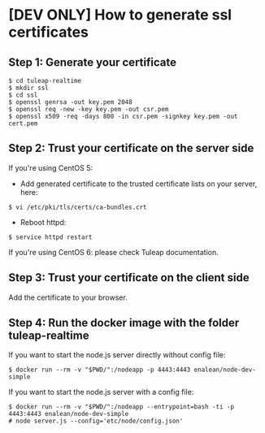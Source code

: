 # [DEV ONLY] How to generate ssl certificates

## Step 1: Generate your certificate
```
$ cd tuleap-realtime
$ mkdir ssl
$ cd ssl
$ openssl genrsa -out key.pem 2048
$ openssl req -new -key key.pem -out csr.pem
$ openssl x509 -req -days 800 -in csr.pem -signkey key.pem -out cert.pem
```

## Step 2: Trust your certificate on the server side

If you're using CentOS 5:

- Add generated certificate to the trusted certificate lists on your server, here:
```
$ vi /etc/pki/tls/certs/ca-bundles.crt
```
- Reboot httpd:
```
$ service httpd restart
```

If you're using CentOS 6: please check Tuleap documentation.


## Step 3: Trust your certificate on the client side

Add the certificate to your browser.


## Step 4: Run the docker image with the folder tuleap-realtime

If you want to start the node.js server directly without config file:

```
$ docker run --rm -v "$PWD/":/nodeapp -p 4443:4443 enalean/node-dev-simple
```

If you want to start the node.js server with a config file:

```
$ docker run --rm -v "$PWD/":/nodeapp --entrypoint=bash -ti -p 4443:4443 enalean/node-dev-simple
# node server.js --config='etc/node/config.json'
```